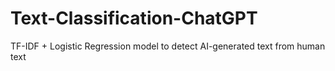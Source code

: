 # Text-Classification-ChatGPT
TF-IDF + Logistic Regression model to detect AI-generated text from human text
